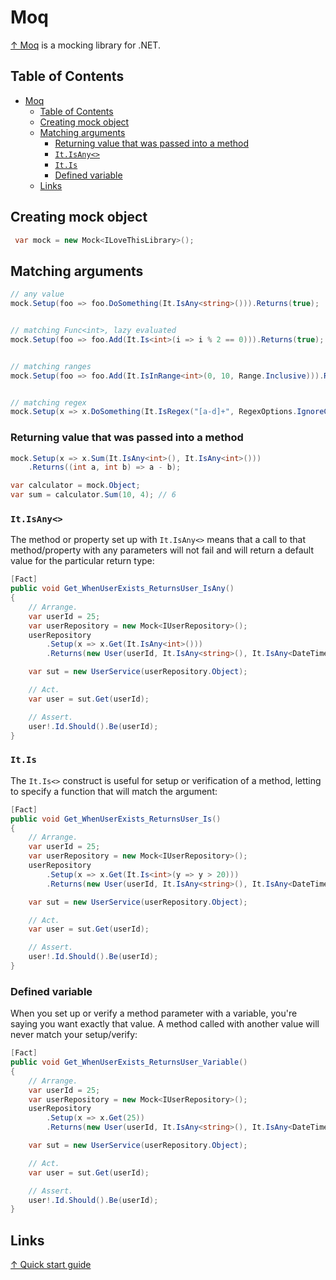 # Moq

[↑ Moq](https://github.com/moq/moq4) is a mocking library for .NET.

## Table of Contents

- [Moq](#moq)
  - [Table of Contents](#table-of-contents)
  - [Creating mock object](#creating-mock-object)
  - [Matching arguments](#matching-arguments)
    - [Returning value that was passed into a method](#returning-value-that-was-passed-into-a-method)
    - [`It.IsAny<>`](#itisany)
    - [`It.Is`](#itis)
    - [Defined variable](#defined-variable)
  - [Links](#links)

## Creating mock object

```csharp
 var mock = new Mock<ILoveThisLibrary>();
```

## Matching arguments

```csharp
// any value
mock.Setup(foo => foo.DoSomething(It.IsAny<string>())).Returns(true);


// matching Func<int>, lazy evaluated
mock.Setup(foo => foo.Add(It.Is<int>(i => i % 2 == 0))).Returns(true); 


// matching ranges
mock.Setup(foo => foo.Add(It.IsInRange<int>(0, 10, Range.Inclusive))).Returns(true); 


// matching regex
mock.Setup(x => x.DoSomething(It.IsRegex("[a-d]+", RegexOptions.IgnoreCase))).Returns("foo");
```

### Returning value that was passed into a method

```csharp
mock.Setup(x => x.Sum(It.IsAny<int>(), It.IsAny<int>()))
    .Returns((int a, int b) => a - b);

var calculator = mock.Object;
var sum = calculator.Sum(10, 4); // 6
```

### `It.IsAny<>`

The method or property set up with `It.IsAny<>` means that a call to that method/property with any parameters will not fail and will return a default value for the particular return type:

```csharp
[Fact]
public void Get_WhenUserExists_ReturnsUser_IsAny()
{
    // Arrange.
    var userId = 25;
    var userRepository = new Mock<IUserRepository>();
    userRepository
        .Setup(x => x.Get(It.IsAny<int>()))
        .Returns(new User(userId, It.IsAny<string>(), It.IsAny<DateTime>()));

    var sut = new UserService(userRepository.Object);

    // Act.
    var user = sut.Get(userId);

    // Assert.
    user!.Id.Should().Be(userId);
}
```

### `It.Is`

The `It.Is<>` construct is useful for setup or verification of a method, letting to specify a function that will match the argument:

```csharp
[Fact]
public void Get_WhenUserExists_ReturnsUser_Is()
{
    // Arrange.
    var userId = 25;
    var userRepository = new Mock<IUserRepository>();
    userRepository
        .Setup(x => x.Get(It.Is<int>(y => y > 20)))
        .Returns(new User(userId, It.IsAny<string>(), It.IsAny<DateTime>()));

    var sut = new UserService(userRepository.Object);

    // Act.
    var user = sut.Get(userId);

    // Assert.
    user!.Id.Should().Be(userId);
}
```

### Defined variable

When you set up or verify a method parameter with a variable, you're saying you want exactly that value. A method called with another value will never match your setup/verify:

```csharp
[Fact]
public void Get_WhenUserExists_ReturnsUser_Variable()
{
    // Arrange.
    var userId = 25;
    var userRepository = new Mock<IUserRepository>();
    userRepository
        .Setup(x => x.Get(25))
        .Returns(new User(userId, It.IsAny<string>(), It.IsAny<DateTime>()));

    var sut = new UserService(userRepository.Object);

    // Act.
    var user = sut.Get(userId);

    // Assert.
    user!.Id.Should().Be(userId);
}
```

## Links

[↑ Quick start guide](https://github.com/Moq/moq4/wiki/Quickstart)
